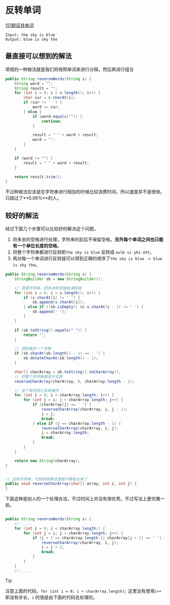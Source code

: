 # 反转单词

[151题反转单词](https://leetcode.cn/problems/reverse-words-in-a-string)

```
Input: the sky is blue
Output: blue is sky the
```

## 最直接可以想到的解法

常规的一种做法就是我们将按照单词来进行分隔，然后再进行组合

```java
public String reverseWords(String s) {
    String word = "";
    String result = "";
    for (int i = 0; i < s.length(); i++) {
        char cur = s.charAt(i);
        if (cur != ' ') {
            word += cur;
        } else {
            if (word.equals("")) {
                continue;
            }

            result = " " + word + result;
            word = "";
        }
    }

    if (word != "") {
        result = " " + word + result;
    }

    return result.trim();
}
```

不过种做法应该是在字符串进行相加的时候比较浪费时间。所以速度并不是很快。只超过了**5.06%**的人。


## 较好的解法

经过下面几个步骤可以比较好的解决这个问题。

1. 将多余的空格进行处理，字符串的前后不保留空格，**另外每个单词之间也只能有一个单位长度的空格**。
2. 将整个字符串都进行反转即`the sky is blue` 反转成 `eulb si yks eht`。
3. 再对每一个单词进行反转就可以得到正确的顺序了`the sky is blue -> blue is sky the`。


```java
public String reverseWords(String s) {
    StringBuilder sb = new StringBuilder();

    // 清理字符串，把多余的空格给清除掉
    for (int i = 0; i < s.length(); i++) {
        if (s.charAt(i) != ' ') {
            sb.append(s.charAt(i));
        } else if (!sb.isEmpty() && s.charAt(i - 1) != ' ') {
            sb.append(' ');
        }
    }

    if (sb.toString().equals(" ")) {
        return "";
    }

    // 清除最后一个空格
    if (sb.charAt(sb.length() - 1) == ' ') {
        sb.deleteCharAt(sb.length() - 1);
    }

    char[] charArray = sb.toString().toCharArray();
    // 将整个字符串都进行反转
    reverseCharArray(charArray, 0, charArray.length - 1);

    // 逐个单词进行反转操作
    for (int i = 0; i < charArray.length; i++) {
        for (int j = i; j < charArray.length; j++) {
            if (charArray[j] == ' ') {
                reverseCharArray(charArray, i, j - 1);
                i = j;
                break;
            } else if (j == charArray.length - 1) {
                reverseCharArray(charArray, i, j);
                i = charArray.length;
                break;
            }
        }
    }

    return new String(charArray);
}


// 反转字符串，代码较简单这里就不再贴出来了
public void reverseCharArray(char[] array, int i, int j) {
}
```

下面这种是别人的一个处理办法，不过时间上并没有很优秀。不过写法上更优雅一些。

```java

public String reverseWords(String s) {
    //......
    for (int i = 0; i < charArray.length;) {
        for (int j = i; j < charArray.length; j++) {
            if (j + 1 == charArray.length || charArray[j + 1] == ' ') {
                reverseCharArray(charArray, i, j);
                i = j + 2;
                break;
            }
        }
    }
    //......
```

>[!tip]
注意上面的代码，`for (int i = 0; i < charArray.length);` 这里没有使用`i++` 即没有步长，`i` 的值是由下面的代码去处理的。

